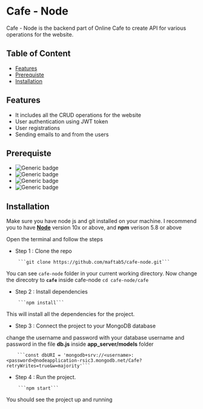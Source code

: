 # **Cafe - Node**

Cafe - Node is the backend part of Online Cafe to create API for various operations for the website.
## Table of Content
* [Features](#Features)
* [Prerequiste](#Prerequiste)
* [Installation](#Installation)

## Features
* It includes all the CRUD operations for the website
* User authentication using JWT token
* User registrations
* Sending emails to and from the users

## Prerequiste
* ![Generic badge](https://img.shields.io/badge/NODEJS-1abc9c.svg)
* ![Generic badge](https://img.shields.io/badge/EXPRESSJS-131cc0.svg)
* ![Generic badge](https://img.shields.io/badge/Mongoose-<COLOR>.svg)
* ![Generic badge](https://img.shields.io/badge/MongoDB-<COLOR>.svg)


## Installation

Make sure you have node js and git installed on your machine. I recommend you to have **[Node](https://nodejs.org/en/download/)** version 10x or above, and **npm** verison 5.8 or above

Open the terminal and follow the steps
* Step 1 : Clone the repo

       ```git clone https://github.com/maftab5/cafe-node.git```
 
 You can see `cafe-node` folder in your current working directory. Now change the direcotry to **`cafe`** inside cafe-node
 `cd cafe-node/cafe`
 
 * Step 2 : Install dependencies
 
        ```npm install```
 
 This will install all the dependencies for the project.
 * Step 3 : Connect the project to your MongoDB database
 
 change the username and password with your database username and password in the file **db.js** inside **app_server/models** folder
 
        ```const dbURI = 'mongodb+srv://<username>:<password>@nodeapplication-rsic3.mongodb.net/Cafe?retryWrites=true&w=majority'```
 
 * Step 4 : Run the project.
 
        ```npm start```
 
 You should see the project up and running
